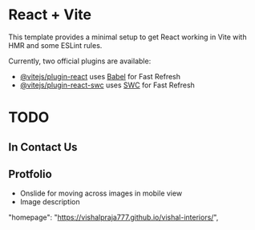 # React + Vite

This template provides a minimal setup to get React working in Vite with HMR and some ESLint rules.

Currently, two official plugins are available:

- [@vitejs/plugin-react](https://github.com/vitejs/vite-plugin-react/blob/main/packages/plugin-react/README.md) uses [Babel](https://babeljs.io/) for Fast Refresh
- [@vitejs/plugin-react-swc](https://github.com/vitejs/vite-plugin-react-swc) uses [SWC](https://swc.rs/) for Fast Refresh


# TODO
## In Contact Us
<!-- - On click open Gmail and phone number - In footer also -->
<!-- - Either phone number or email should be mandatory - Done -->
<!-- - Add validation for phone number -->
<!-- - - +91 should be displayed automatically then followed by 10 digit -->
## Protfolio
- Onslide for moving across images in mobile view
- Image description

"homepage": "https://vishalpraja777.github.io/vishal-interiors/",